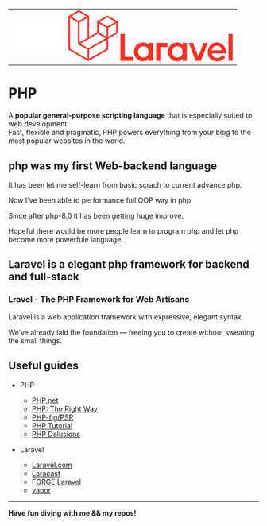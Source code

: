 <table>
  <td>
    <img src="https://github.com/senkoraku552/PHP-diving-notes/blob/master/public/php-logo-white.svg" width="100"/>
  </td>
  <td>
    <img src="https://github.com/senkoraku552/php-diving-notes/blob/master/public/Laravel-Logomark.svg" />
    <img src="https://github.com/senkoraku552/php-diving-notes/blob/master/public/Laravel-Logotype.svg" />
  </td>
</table>

# PHP
<p class="hero-text">
  A <strong>popular general-purpose scripting language</strong> 
  that is especially suited to web development.<br>
  Fast, flexible and pragmatic, PHP powers everything from your blog to the most popular websites in the world.
</p>


## php was my first Web-backend language
It has been let me self-learn from basic scrach to current advance php.  
  
Now I've been able to performance full OOP way in php  
  
Since after php-8.0 it has been getting huge improve.  
  
Hopeful there would be more people learn to program php and let php become more powerfule language.  

## Laravel is a elegant php framework for backend and full-stack
### Lravel - The PHP Framework for Web Artisans
Laravel is a web application framework with expressive, elegant syntax.    

We’ve already laid the foundation — freeing you to create without sweating the small things.    

## Useful guides
* PHP
  - [PHP.net](https://www.php.net/)
  - [PHP: The Right Way](https://phptherightway.com/)
  - [PHP-fig/PSR](https://www.php-fig.org/psr/)
  - [PHP Tutorial](https://www.phptutorial.net/)
  - [PHP Delusions](https://phpdelusions.net/)

* Laravel
  - [Laravel.com](https://laravel.com/)
  - [Laracast](https://laracasts.com/)
  - [FORGE Laravel](https://forge.laravel.com/)
  - [vapor](https://vapor.laravel.com/)

---
**__Have fun diving with me && my repos!__**
